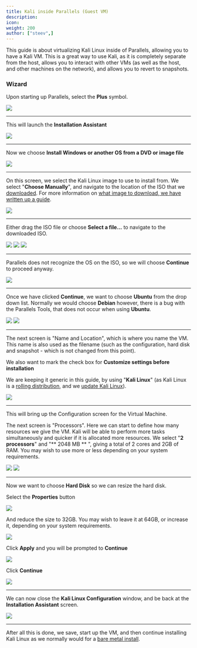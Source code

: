 ```yaml
---
title: Kali inside Parallels (Guest VM)
description:
icon:
weight: 200
author: ["steev",]
---
```


This guide is about virtualizing Kali Linux inside of Parallels, allowing you to have a Kali VM. This is a great way to use Kali, as it is completely separate from the host, allows you to interact with other VMs (as well as the host, and other machines on the network), and allows you to revert to snapshots.

### Wizard

Upon starting up Parallels, select the **Plus** symbol.

![](parallels-01.png)

- - -

This will launch the **Installation Assistant**

![](parallels-02.png)

- - -

Now we choose **Install Windows or another OS from a DVD or image file**

![](parallels-03.png)

- - -

On this screen, we select the Kali Linux image to use to install from. We select "**Choose Manually**", and navigate to the location of the ISO that we [downloaded](/docs/introduction/download-official-kali-linux-images/). For more information on [what image to download, we have written up a guide](/docs/introduction/what-image-to-download/).

![](parallels-04.png)

- - -

Either drag the ISO file or choose **Select a file...** to navigate to the downloaded ISO.

![](parallels-05.png)
![](parallels-06.png)
![](parallels-07.png)

- - -

Parallels does not recognize the OS on the ISO, so we will choose **Continue** to proceed anyway.

![](parallels-08.png) 

- - -

Once we have clicked **Continue**, we want to choose **Ubuntu** from the drop down list.  Normally we would choose **Debian** however, there is a bug with the Parallels Tools, that does not occur when using **Ubuntu**.

![](parallels-09)
![](parallels-10)

- - -

The next screen is "Name and Location", which is where you name the VM. This name is also used as the filename (such as the configuration, hard disk and snapshot - which is not changed from this point).

We also want to mark the check box for **Customize settings before installation**

We are keeping it generic in this guide, by using "**Kali Linux**" (as Kali Linux is a [rolling distribution](/docs/general-use/kali-branches/), and we [update Kali Linux](/docs/general-use/updating-kali/)).

![](parallels-11.png)

- - -

This will bring up the Configuration screen for the Virtual Machine.

The next screen is "Processors". Here we can start to define how many resources we give the VM. Kali will be able to perform more tasks simultaneously and quicker if it is allocated more resources. We select "**2 processors**" and "** 2048 MB ** ", giving a total of 2 cores and 2GB of RAM. You may wish to use more or less depending on your system requirements.

![](parallels-12.png)
![](parallels-13.png)

- - -

Now we want to choose **Hard Disk** so we can resize the hard disk.

Select the **Properties** button

![](parallels-14.png)

And reduce the size to 32GB. You may wish to leave it at 64GB, or increase it, depending on your system requirements.

![](parallels-15.png)

Click **Apply** and you will be prompted to **Continue**

![](parallels-16.png)

Click **Continue**

![](parallels-17.png)

- - -

We can now close the **Kali Linux Configuration** window, and be back at the **Installation Assistant** screen.

![](parallels-18.png)

- - -

After all this is done, we save, start up the VM, and then continue installing Kali Linux as we normally would for a [bare metal install](/docs/installation/hard-disk-install/).
